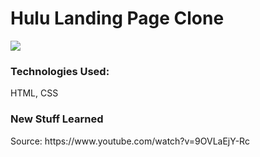 # Hulu Landing Page Clone

<img src="../assets/hulu-landing-page-screenshot">

<h3>Technologies Used: </h3>
<p>HTML, CSS</p>

<h3>New Stuff Learned</h3>
<p></p>
<p>Source: https://www.youtube.com/watch?v=9OVLaEjY-Rc</p>
